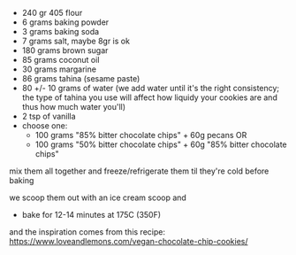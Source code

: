 - 240 gr 405 flour
- 6 grams baking powder
- 3 grams baking soda
- 7 grams salt, maybe 8gr is ok
- 180 grams brown sugar
- 85 grams coconut oil
- 30 grams margarine
- 86 grams tahina (sesame paste)
- 80 +/- 10 grams of water (we add water until it's the right consistency; the type of tahina you use will affect how liquidy your cookies are and thus how much water you'll)
- 2 tsp of vanilla
- choose one:
  - 100 grams "85% bitter chocolate chips" + 60g pecans
OR
  - 100 grams "50% bitter chocolate chips" + 60g "85% bitter chocolate chips"

mix them all together and freeze/refrigerate them til they're cold before baking

we scoop them out with an ice cream scoop and

- bake for 12-14 minutes at 175C (350F)

and the inspiration comes from this recipe: https://www.loveandlemons.com/vegan-chocolate-chip-cookies/

